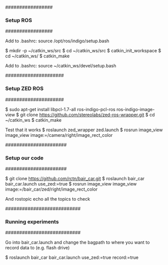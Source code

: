 #################
### Setup ROS ###
#################

Add to .bashrc: source /opt/ros/indigo/setup.bash

$ mkdir -p ~/catkin_ws/src
$ cd ~/catkin_ws/src
$ catkin_init_workspace
$ cd ~/catkin_ws/
$ catkin_make

Add to .bashrc: source ~/catkin_ws/devel/setup.bash

#####################
### Setup ZED ROS ###
#####################

$ sudo apt-get install libpcl-1.7-all ros-indigo-pcl-ros ros-indigo-image-view
$ git clone https://github.com/stereolabs/zed-ros-wrapper.git
$ cd ~/catkin_ws
$ catkin_make

Test that it works
$ roslaunch zed_wrapper zed.launch
$ rosrun image_view image_view image:=/camera/right/image_rect_color

######################
### Setup our code ###
######################

$ git clone https://github.com/rctn/bair_car.git
$ roslaunch bair_car bair_car.launch use_zed:=true
$ rosrun image_view image_view image:=/bair_car/zed/right/image_rect_color

And rostopic echo all the topics to check

###########################
### Running experiments ###
###########################

Go into bair_car.launch and change the bagpath to where you want to record data to (e.g. flash drive)

$ roslaunch bair_car bair_car.launch use_zed:=true record:=true
